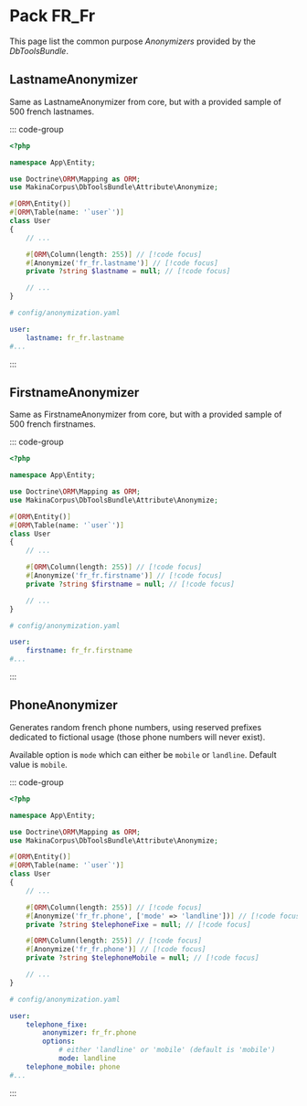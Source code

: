 # Pack FR_Fr

This page list the common purpose *Anonymizers* provided by the *DbToolsBundle*.

## LastnameAnonymizer

Same as LastnameAnonymizer from core, but with a provided sample of 500 french lastnames.

::: code-group
```php [Attribute]
<?php

namespace App\Entity;

use Doctrine\ORM\Mapping as ORM;
use MakinaCorpus\DbToolsBundle\Attribute\Anonymize;

#[ORM\Entity()]
#[ORM\Table(name: '`user`')]
class User
{
    // ...

    #[ORM\Column(length: 255)] // [!code focus]
    #[Anonymize('fr_fr.lastname')] // [!code focus]
    private ?string $lastname = null; // [!code focus]

    // ...
}
```

```yaml [YAML]
# config/anonymization.yaml

user:
    lastname: fr_fr.lastname
#...
```
:::

## FirstnameAnonymizer

Same as FirstnameAnonymizer from core, but with a provided sample of 500 french firstnames.

::: code-group
```php [Attribute]
<?php

namespace App\Entity;

use Doctrine\ORM\Mapping as ORM;
use MakinaCorpus\DbToolsBundle\Attribute\Anonymize;

#[ORM\Entity()]
#[ORM\Table(name: '`user`')]
class User
{
    // ...

    #[ORM\Column(length: 255)] // [!code focus]
    #[Anonymize('fr_fr.firstname')] // [!code focus]
    private ?string $firstname = null; // [!code focus]

    // ...
}
```

```yaml [YAML]
# config/anonymization.yaml

user:
    firstname: fr_fr.firstname
#...
```
:::

## PhoneAnonymizer

Generates random french phone numbers, using reserved prefixes dedicated to
fictional usage (those phone numbers will never exist).

Available option is `mode` which can either be `mobile` or `landline`. Default value is `mobile`.

::: code-group
```php [Attribute]
<?php

namespace App\Entity;

use Doctrine\ORM\Mapping as ORM;
use MakinaCorpus\DbToolsBundle\Attribute\Anonymize;

#[ORM\Entity()]
#[ORM\Table(name: '`user`')]
class User
{
    // ...

    #[ORM\Column(length: 255)] // [!code focus]
    #[Anonymize('fr_fr.phone', ['mode' => 'landline'])] // [!code focus]
    private ?string $telephoneFixe = null; // [!code focus]

    #[ORM\Column(length: 255)] // [!code focus]
    #[Anonymize('fr_fr.phone')] // [!code focus]
    private ?string $telephoneMobile = null; // [!code focus]

    // ...
}
```

```yaml [YAML]
# config/anonymization.yaml

user:
    telephone_fixe:
        anonymizer: fr_fr.phone
        options:
            # either 'landline' or 'mobile' (default is 'mobile')
            mode: landline
    telephone_mobile: phone
#...
```
:::